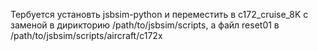 Тербуется установть jsbsim-python и переместить в c172_cruise_8K с заменой в дирикторию /path/to/jsbsim/scripts, а файл reset01
в /path/to/jsbsim/scripts/aircraft/c172x